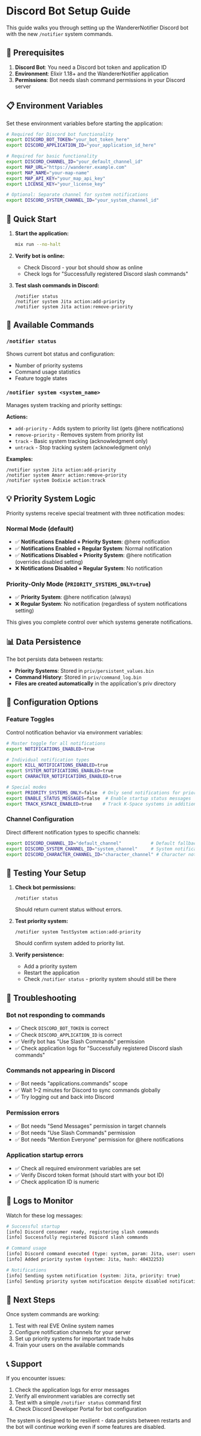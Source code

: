 # Discord Bot Setup Guide

This guide walks you through setting up the WandererNotifier Discord bot with the new `/notifier` system commands.

## 🔧 Prerequisites

1. **Discord Bot**: You need a Discord bot token and application ID
2. **Environment**: Elixir 1.18+ and the WandererNotifier application
3. **Permissions**: Bot needs slash command permissions in your Discord server

## 📋 Environment Variables

Set these environment variables before starting the application:

```bash
# Required for Discord bot functionality
export DISCORD_BOT_TOKEN="your_bot_token_here"
export DISCORD_APPLICATION_ID="your_application_id_here"

# Required for basic functionality
export DISCORD_CHANNEL_ID="your_default_channel_id"
export MAP_URL="https://wanderer.example.com"
export MAP_NAME="your-map-name"
export MAP_API_KEY="your_map_api_key"
export LICENSE_KEY="your_license_key"

# Optional: Separate channel for system notifications
export DISCORD_SYSTEM_CHANNEL_ID="your_system_channel_id"
```

## 🚀 Quick Start

1. **Start the application:**
   ```bash
   mix run --no-halt
   ```

2. **Verify bot is online:**
   - Check Discord - your bot should show as online
   - Check logs for "Successfully registered Discord slash commands"

3. **Test slash commands in Discord:**
   ```
   /notifier status
   /notifier system Jita action:add-priority
   /notifier system Jita action:remove-priority
   ```

## 🎯 Available Commands

### `/notifier status`
Shows current bot status and configuration:
- Number of priority systems
- Command usage statistics
- Feature toggle states

### `/notifier system <system_name>`
Manages system tracking and priority settings:

**Actions:**
- `add-priority` - Adds system to priority list (gets @here notifications)
- `remove-priority` - Removes system from priority list
- `track` - Basic system tracking (acknowledgment only)
- `untrack` - Stop tracking system (acknowledgment only)

**Examples:**
```
/notifier system Jita action:add-priority
/notifier system Amarr action:remove-priority
/notifier system Dodixie action:track
```

## 💡 Priority System Logic

Priority systems receive special treatment with three notification modes:

### Normal Mode (default)
- ✅ **Notifications Enabled + Priority System**: @here notification  
- ✅ **Notifications Enabled + Regular System**: Normal notification
- ✅ **Notifications Disabled + Priority System**: @here notification (overrides disabled setting)
- ❌ **Notifications Disabled + Regular System**: No notification

### Priority-Only Mode (`PRIORITY_SYSTEMS_ONLY=true`)
- ✅ **Priority System**: @here notification (always)
- ❌ **Regular System**: No notification (regardless of system notifications setting)

This gives you complete control over which systems generate notifications.

## 📊 Data Persistence

The bot persists data between restarts:

- **Priority Systems**: Stored in `priv/persistent_values.bin`
- **Command History**: Stored in `priv/command_log.bin`
- **Files are created automatically** in the application's priv directory

## 🔧 Configuration Options

### Feature Toggles
Control notification behavior via environment variables:

```bash
# Master toggle for all notifications
export NOTIFICATIONS_ENABLED=true

# Individual notification types
export KILL_NOTIFICATIONS_ENABLED=true
export SYSTEM_NOTIFICATIONS_ENABLED=true
export CHARACTER_NOTIFICATIONS_ENABLED=true

# Special modes
export PRIORITY_SYSTEMS_ONLY=false  # Only send notifications for priority systems
export ENABLE_STATUS_MESSAGES=false  # Enable startup status messages
export TRACK_KSPACE_ENABLED=true    # Track K-Space systems in addition to wormholes
```

### Channel Configuration
Direct different notification types to specific channels:

```bash
export DISCORD_CHANNEL_ID="default_channel"           # Default fallback
export DISCORD_SYSTEM_CHANNEL_ID="system_channel"     # System notifications
export DISCORD_CHARACTER_CHANNEL_ID="character_channel" # Character notifications
```

## 🧪 Testing Your Setup

1. **Check bot permissions:**
   ```
   /notifier status
   ```
   Should return current status without errors.

2. **Test priority system:**
   ```
   /notifier system TestSystem action:add-priority
   ```
   Should confirm system added to priority list.

3. **Verify persistence:**
   - Add a priority system
   - Restart the application
   - Check `/notifier status` - priority system should still be there

## 🚨 Troubleshooting

### Bot not responding to commands
- ✅ Check `DISCORD_BOT_TOKEN` is correct
- ✅ Check `DISCORD_APPLICATION_ID` is correct
- ✅ Verify bot has "Use Slash Commands" permission
- ✅ Check application logs for "Successfully registered Discord slash commands"

### Commands not appearing in Discord
- ✅ Bot needs "applications.commands" scope
- ✅ Wait 1–2 minutes for Discord to sync commands globally
- ✅ Try logging out and back into Discord

### Permission errors
- ✅ Bot needs "Send Messages" permission in target channels
- ✅ Bot needs "Use Slash Commands" permission
- ✅ Bot needs "Mention Everyone" permission for @here notifications

### Application startup errors
- ✅ Check all required environment variables are set
- ✅ Verify Discord token format (should start with your bot ID)
- ✅ Check application ID is numeric

## 📝 Logs to Monitor

Watch for these log messages:

```bash
# Successful startup
[info] Discord consumer ready, registering slash commands
[info] Successfully registered Discord slash commands

# Command usage
[info] Discord command executed (type: system, param: Jita, user: username)
[info] Added priority system (system: Jita, hash: 40432253)

# Notifications
[info] Sending system notification (system: Jita, priority: true)
[info] Sending priority system notification despite disabled notifications
```

## 🔄 Next Steps

Once system commands are working:
1. Test with real EVE Online system names
2. Configure notification channels for your server
3. Set up priority systems for important trade hubs
4. Train your users on the available commands

## 📞 Support

If you encounter issues:
1. Check the application logs for error messages
2. Verify all environment variables are correctly set
3. Test with a simple `/notifier status` command first
4. Check Discord Developer Portal for bot configuration

The system is designed to be resilient - data persists between restarts and the bot will continue working even if some features are disabled.